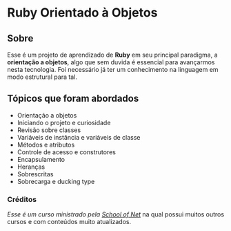 # Ruby Orientado à Objetos

## Sobre
Esse é um projeto de aprendizado de __Ruby__ em seu principal paradigma, a __orientação a objetos__, algo que sem duvida é essencial para avançarmos nesta tecnologia. Foi necessário já ter um conhecimento na linguagem em modo estrutural para tal.

## Tópicos que foram abordados
* Orientação a objetos
* Iniciando o projeto e curiosidade
* Revisão sobre classes
* Variáveis de instância e variáveis de classe
* Métodos e atributos
* Controle de acesso e construtores
* Encapsulamento
* Heranças
* Sobrescritas
* Sobrecarga e ducking type

### Créditos
_Esse é um curso ministrado pela [School of Net](https://www.schoolofnet.com)_ na qual possui muitos outros cursos e com conteúdos muito atualizados.
